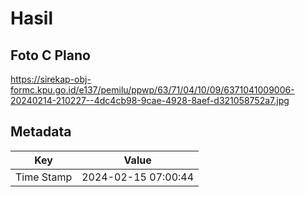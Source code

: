 # Hasil

## Foto C Plano

https://sirekap-obj-formc.kpu.go.id/e137/pemilu/ppwp/63/71/04/10/09/6371041009006-20240214-210227--4dc4cb98-9cae-4928-8aef-d321058752a7.jpg


## Metadata

| Key        | Value               |
| ---------- | ------------------- |
| Time Stamp | 2024-02-15 07:00:44 |



